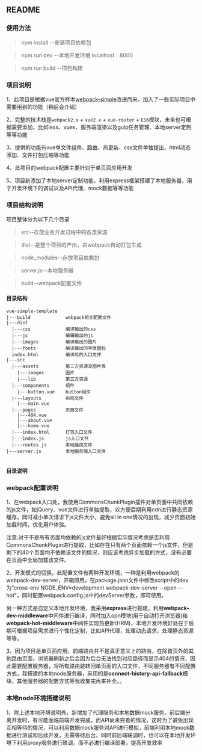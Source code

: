 ## README

### 使用方法
>npm install         	  --安装项目依赖包

>npm run dev         --本地开发环境 localhost：8000

>npm run build       --项目构建

### 项目说明

1、此项目是根据vue官方样本[webpack-simple](https://github.com/vuejs-templates/webpack-simple)改进而来，加入了一些实际项目中需要用到的功能（稍后会介绍）

2、完整的技术栈是`webpack2.x` + `vue2.x` + `vue-router` + `ES6`模块，未来也可根据需要添加，比如less、vuex、服务端渲染以及gulp任务管理、本地server定制等等功能

3、提供的功能有vue单文件组件、路由、热更新、css文件单独提出、html动态添加、文件打包压缩等功能

4、此项目的webpack配置主要针对于单页面应用开发

5、项目新添加了本地server定制功能，利用express框架搭建了本地服务器，用于开发环境下的调试以及API代理、mock数据等等功能

### 项目结构说明

项目整体分为以下几个目录

>src--存放业务开发过程中的各类资源

>dist--是整个项目的产出，由webpack自动打包生成

>node_modules--存放项目依赖包

>server.js--本地服务器

>build--webpack配置文件

#### 目录结构
``` 
vue-simple-template
|---build             webpack相关配置文件
|---dist
  |---css             编译输出的css
  |---js              编辑输出的js
  |---images          编译输出的图片
  |---fonts           编译输出的字体图标
  index.html          编译后的入口文件
|---src
  |---assets          第三方资源及图片等
    |---images	      图片
    |---lib           第三方资源
  |---components      组件
   	|---button.vue    button组件
  |---layouts         布局文件
	|---main.vue   
  |---pages           页面文件
	|---404.vue
	|---about.vue  
	|---home.vue
  |---index.html      打包入口文件
  |---index.js        js入口文件
  |---routes.js       本地路由文件
|---server.js         本地服务端入口文件
     
```
#### 目录说明



### webpack配置说明

1、在webpack入口处，我使用CommonsChunkPlugin插件对单页面中共同依赖的js文件，如jQuery、vue文件进行单独提取，以方便后期利用cdn进行静态资源缓存，同时减小单次请求下js文件大小，避免all in one情况的出现，减少页面初始加载时间，优化用户体验。

注意:对于不是所有页面均依赖的js文件最好根据实际情况考虑是否利用CommonsChunkPlugin进行提取，比如存在只有两个页面依赖一个js文件，但是剩下的40个页面均不依赖该文件的情况，则应该考虑异步加载的方式，没有必要在页面中全局加载该文件。

2、开发模式的切换，此配置文件有两种开发环境，一种是利用webpack的webpack-dev-server，开箱即用，在package.json文件中修改script中的dev为"cross-env NODE_ENV=development webpack-dev-server --open --hot"，同时配置webpack.config.js中的devServer参数，即可使用。

另一种方式是自定义本地开发环境，我采用**express**进行搭建，利用**webpack-dev-middleware**中间件进行编译，同时加入opn模块(用于自动打开浏览器)和**webpack-hot-middleware**中间件实现热更新(HRM)，本地开发环境好处在于后期可根据项目需求进行个性化定制，比如API代理，处理动态请求，处理静态资源等等。

3、因为项目是单页面应用，前端路由并不是真正意义上的路由，在除首页外的其他路由页面，浏览器刷新之后会因为后台无法找到对应路径而显示404的情况，因此需要配置服务器，将所有路由跳转回单页面的入口文件，不同服务器有不同配置方式，我搭建的本地node服务器，采用的是**connect-history-api-fallback**模块，其他服务器的配置方式等我收集完再来补全。。

### 本地node环境搭建说明

1、除上述本地环境说明外，新增加了代理服务和本地数据mock服务，前后端分离开发时，有可能面临前端开发完成，而API尚未完善的情况，这时为了避免出现互相等待的情况，可以利用数据mock服务对API进行模拟，前端利用本地mock数据进行测试和后续开发，无需等待后台。同时前后端联调时，也可以在本地开发环境下利用proxy服务进行联调，而不必进行编译部署，提高开发效率








